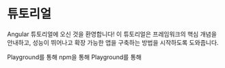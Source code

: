 # 튜토리얼

Angular 튜토리얼에 오신 것을 환영합니다! 이 튜토리얼은 프레임워크의 핵심 개념을 안내하고, 성능이 뛰어나고 확장 가능한 앱을 구축하는 방법을 시작하도록 도와줍니다.

<docs-card-container>
  <docs-card title="브라우저에서 Angular 배우기" link="코딩 시작" href="tutorials/learn-angular" imgSrc="adev/src/assets/images/learn-angular-browser.svg">
    Playground를 통해
  </docs-card>
  <docs-card title="로컬에서 첫 번째 Angular 앱 구축" link="코딩 시작" href="tutorials/first-app" imgSrc="adev/src/assets/images/learn-angular-local.svg">
    npm을 통해
  </docs-card>
  <docs-card title="지연 가능한 뷰" link="코딩 시작" href="tutorials/deferrable-views" imgSrc="adev/src/assets/images/ang_illustrations-04.svg">
    Playground를 통해
  </docs-card>
</docs-card-container>